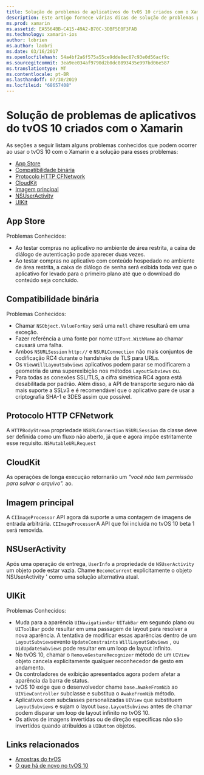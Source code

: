 ```yaml
---
title: Solução de problemas de aplicativos do tvOS 10 criados com o Xamarin
description: Este artigo fornece várias dicas de solução de problemas para trabalhar com o tvOS 10 em aplicativos Xamarin. Ele descreve problemas relacionados à loja de aplicativos, compatibilidade binária, CFNetwork HttpProtocol, CloudKit, imagem principal, NSUserActivity e UIKit.
ms.prod: xamarin
ms.assetid: EA5564BB-C415-49A2-B70C-3DBF5E0F3FAB
ms.technology: xamarin-ios
author: lobrien
ms.author: laobri
ms.date: 03/16/2017
ms.openlocfilehash: 54a4bf2a6f575a55ce9dde8ec87c93e0d56acf9c
ms.sourcegitcommit: 3ea9ee034af9790d2b0dc0893435e997bd06e587
ms.translationtype: MT
ms.contentlocale: pt-BR
ms.lasthandoff: 07/30/2019
ms.locfileid: "68657408"
---
```

# <a name="troubleshooting-tvos-10-apps-built-with-xamarin"></a>Solução de problemas de aplicativos do tvOS 10 criados com o Xamarin

As seções a seguir listam alguns problemas conhecidos que podem ocorrer ao usar o tvOS 10 com o Xamarin e a solução para esses problemas:

- [App Store](#App-Store)
- [Compatibilidade binária](#Binary-Compatibility)
- [Protocolo HTTP CFNetwork](#CFNetwork-HTTP-Protocol)
- [CloudKit](#CloudKit)
- [Imagem principal](#CoreImage)
- [NSUserActivity](#NSUserActivity)
- [UIKit](#UIKit)

<a name="App-Store" />

## <a name="app-store"></a>App Store

Problemas Conhecidos:

- Ao testar compras no aplicativo no ambiente de área restrita, a caixa de diálogo de autenticação pode aparecer duas vezes.
- Ao testar compras no aplicativo com conteúdo hospedado no ambiente de área restrita, a caixa de diálogo de senha será exibida toda vez que o aplicativo for levado para o primeiro plano até que o download do conteúdo seja concluído.

<a name="Binary-Compatibility" />

## <a name="binary-compatibility"></a>Compatibilidade binária

Problemas Conhecidos:

- Chamar `NSObject.ValueForKey` será uma `null` chave resultará em uma exceção.
- Fazer referência a uma fonte por nome `UIFont.WithName` ao chamar causará uma falha.
- Ambos `NSURLSession` `http://` e `NSURLConnection` não mais conjuntos de codificação RC4 durante o handshake de TLS para URLs.
- Os `ViewWillLayoutSubviews` aplicativos podem parar se modificarem a geometria de uma superexibição nos métodos `LayoutSubviews` ou.
- Para todas as conexões SSL/TLS, a cifra simétrica RC4 agora está desabilitada por padrão. Além disso, a API de transporte seguro não dá mais suporte a SSLv3 e é recomendável que o aplicativo pare de usar a criptografia SHA-1 e 3DES assim que possível.

<a name="CFNetwork-HTTP-Protocol" />

## <a name="cfnetwork-http-protocol"></a>Protocolo HTTP CFNetwork

A `HTTPBodyStream` propriedade `NSURLConnection` `NSURLSession` da classe deve ser definida como um fluxo não aberto, já que e agora impõe estritamente esse requisito. `NSMutableURLRequest`

<a name="CloudKit" />

## <a name="cloudkit"></a>CloudKit

As operações de longa execução retornarão um _"você não tem permissão para salvar o arquivo"._ ao.

<a name="CoreImage" />

## <a name="core-image"></a>Imagem principal

A `CIImageProcessor` API agora dá suporte a uma contagem de imagens de entrada arbitrária. `CIImageProcessor`A API que foi incluída no tvOS 10 beta 1 será removida.

<a name="NSUserActivity" />

## <a name="nsuseractivity"></a>NSUserActivity

Após uma operação de entrega, `UserInfo` a propriedade de `NSUserActivity` um objeto pode estar vazia. Chame `BecomeCurrent` explicitamente o objeto NSUserActivity ' como uma solução alternativa atual.

<a name="UIKit" />

## <a name="uikit"></a>UIKit

Problemas Conhecidos:

- Muda para a aparência `UINavigationBar` `UITabBar` em segundo plano ou `UIToolBar` pode resultar em uma passagem de layout para resolver a nova aparência. A tentativa de modificar essas aparências dentro de um `LayoutSubviews`evento `UpdateConstraints` `WillLayoutSubviews` , ou `DidUpdateSubviews` pode resultar em um loop de layout infinito.
- No tvOS 10, chamar o `RemoveGestureRecognizer` método de um `UIView` objeto cancela explicitamente qualquer reconhecedor de gesto em andamento.
- Os controladores de exibição apresentados agora podem afetar a aparência da barra de status.
- tvOS 10 exige que o desenvolvedor chame `base.AwakeFromNib` ao `UIViewController` subclasse e substitua o `AwakeFromNib` método.
- Aplicativos com subclasses personalizadas `UIView` que substituem `LayoutSubviews` e sujam o layout `base.LayoutSubviews` antes de chamar podem disparar um loop de layout infinito no tvOS 10.
- Os ativos de imagens invertidas ou de direção específicas não são invertidos quando atribuídos a `UIButton` objetos.

## <a name="related-links"></a>Links relacionados

- [Amostras do tvOS](https://docs.microsoft.com/samples/browse/?products=xamarin&term=Xamarin.iOS+tvOS)
- [O que há de novo no tvOS 10](https://developer.apple.com/library/prerelease/content/releasenotes/General/WhatsNewinTVOS/Articles/tvOS10.html#//apple_ref/doc/uid/TP40017259-SW1)
